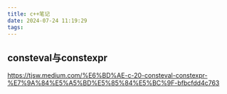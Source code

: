 ```yaml
---
title: c++笔记
date: 2024-07-24 11:19:29
tags:
---
```


## consteval与constexpr
https://tjsw.medium.com/%E6%BD%AE-c-20-consteval-constexpr-%E7%9A%84%E5%A5%BD%E5%85%84%E5%BC%9F-bfbcfdd4c763
